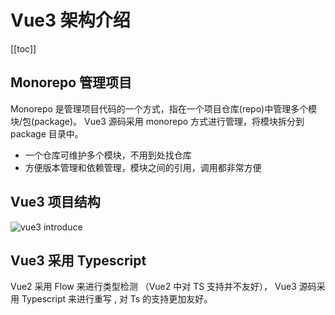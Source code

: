 # Vue3 架构介绍

[[toc]]

## Monorepo 管理项目

Monorepo 是管理项目代码的一个方式，指在一个项目仓库(repo)中管理多个模块/包(package)。 Vue3 源码采用 monorepo 方式进行管理，将模块拆分到 package 目录中。

- 一个仓库可维护多个模块，不用到处找仓库
- 方便版本管理和依赖管理，模块之间的引用，调用都非常方便

## Vue3 项目结构

<img :src="$withBase('/images/vue3/introduce.png')" alt="vue3 introduce">

## Vue3 采用 Typescript

Vue2 采用 Flow 来进行类型检测 （Vue2 中对 TS 支持并不友好）， Vue3 源码采用 Typescript 来进行重写 , 对 Ts 的支持更加友好。
